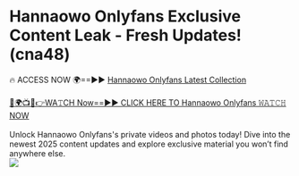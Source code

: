 # Hannaowo Onlyfans Exclusive Content Leak - Fresh Updates! (cna48)

🔥 ACCESS NOW 🌍==►► <a href="https://tinyurl.com/kvy9nzfs" rel="nofollow">Hannaowo Onlyfans Latest Collection</a>
<br><br>
[🔴🌍📺📱👉WA𝚃CH Now==►► CLICK HERE TO Hannaowo Onlyfans 𝚆𝙰𝚃𝙲𝙷 NOW](https://tinyurl.com/kvy9nzfs)
<br><br>
Unlock Hannaowo Onlyfans's private videos and photos today! Dive into the newest 2025 content updates and explore exclusive material you won’t find anywhere else.
<br>
<a href="https://tinyurl.com/kvy9nzfs" rel="nofollow" data-target="animated-image.originalLink"><img src="https://camo.githubusercontent.com/8a4f000d20f83aca3bf7ec5f350d767afa0574a8a352519fd8cfa583a6f93a33/68747470733a2f2f692e696d6775722e636f6d2f644a486b345a712e676966" data-canonical-src="https://i.imgur.com/dJHk4Zq.gif" style="max-width: 100%; display: inline-block;" data-target="animated-image.originalImage"></a>
<br>
